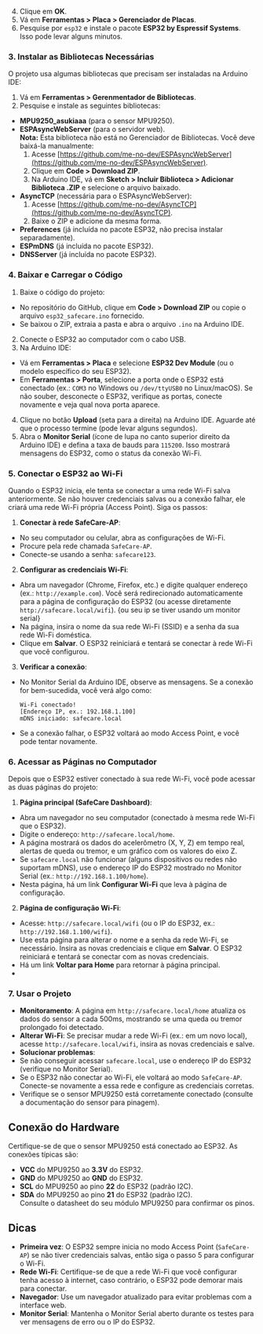 4. Clique em **OK**.
5. Vá em **Ferramentas > Placa > Gerenciador de Placas**.
6. Pesquise por `esp32` e instale o pacote **ESP32 by Espressif Systems**. Isso pode levar alguns minutos.

### 3. Instalar as Bibliotecas Necessárias
O projeto usa algumas bibliotecas que precisam ser instaladas na Arduino IDE:

1. Vá em **Ferramentas > Gerenmentador de Bibliotecas**.
2. Pesquise e instale as seguintes bibliotecas:
- **MPU9250_asukiaaa** (para o sensor MPU9250).
- **ESPAsyncWebServer** (para o servidor web).  
  **Nota:** Esta biblioteca não está no Gerenciador de Bibliotecas. Você deve baixá-la manualmente:
  1. Acesse [https://github.com/me-no-dev/ESPAsyncWebServer](https://github.com/me-no-dev/ESPAsyncWebServer).
  2. Clique em **Code > Download ZIP**.
  3. Na Arduino IDE, vá em **Sketch > Incluir Biblioteca > Adicionar Biblioteca .ZIP** e selecione o arquivo baixado.
- **AsyncTCP** (necessária para o ESPAsyncWebServer):
  1. Acesse [https://github.com/me-no-dev/AsyncTCP](https://github.com/me-no-dev/AsyncTCP).
  2. Baixe o ZIP e adicione da mesma forma.
- **Preferences** (já incluída no pacote ESP32, não precisa instalar separadamente).
- **ESPmDNS** (já incluída no pacote ESP32).
- **DNSServer** (já incluída no pacote ESP32).

### 4. Baixar e Carregar o Código
1. Baixe o código do projeto:
- No repositório do GitHub, clique em **Code > Download ZIP** ou copie o arquivo `esp32_safecare.ino` fornecido.
- Se baixou o ZIP, extraia a pasta e abra o arquivo `.ino` na Arduino IDE.
2. Conecte o ESP32 ao computador com o cabo USB.
3. Na Arduino IDE:
- Vá em **Ferramentas > Placa** e selecione **ESP32 Dev Module** (ou o modelo específico do seu ESP32).
- Em **Ferramentas > Porta**, selecione a porta onde o ESP32 está conectado (ex.: `COM3` no Windows ou `/dev/ttyUSB0` no Linux/macOS). Se não souber, desconecte o ESP32, verifique as portas, conecte novamente e veja qual nova porta aparece.
4. Clique no botão **Upload** (seta para a direita) na Arduino IDE. Aguarde até que o processo termine (pode levar alguns segundos).
5. Abra o **Monitor Serial** (ícone de lupa no canto superior direito da Arduino IDE) e defina a taxa de bauds para `115200`. Isso mostrará mensagens do ESP32, como o status da conexão Wi-Fi.

### 5. Conectar o ESP32 ao Wi-Fi
Quando o ESP32 inicia, ele tenta se conectar a uma rede Wi-Fi salva anteriormente. Se não houver credenciais salvas ou a conexão falhar, ele criará uma rede Wi-Fi própria (Access Point). Siga os passos:

1. **Conectar à rede SafeCare-AP**:
- No seu computador ou celular, abra as configurações de Wi-Fi.
- Procure pela rede chamada `SafeCare-AP`.
- Conecte-se usando a senha: `safecare123`.
2. **Configurar as credenciais Wi-Fi**:
- Abra um navegador (Chrome, Firefox, etc.) e digite qualquer endereço (ex.: `http://example.com`). Você será redirecionado automaticamente para a página de configuração do ESP32 (ou acesse diretamente `http://safecare.local/wifi`). {ou seu ip se tiver usando um monitor serial}
- Na página, insira o nome da sua rede Wi-Fi (SSID) e a senha da sua rede Wi-Fi doméstica.
- Clique em **Salvar**. O ESP32 reiniciará e tentará se conectar à rede Wi-Fi que você configurou.
3. **Verificar a conexão**:
- No Monitor Serial da Arduino IDE, observe as mensagens. Se a conexão for bem-sucedida, você verá algo como:
  ```
  Wi-Fi conectado!
  [Endereço IP, ex.: 192.168.1.100]
  mDNS iniciado: safecare.local
  ```
- Se a conexão falhar, o ESP32 voltará ao modo Access Point, e você pode tentar novamente.

### 6. Acessar as Páginas no Computador
Depois que o ESP32 estiver conectado à sua rede Wi-Fi, você pode acessar as duas páginas do projeto:

1. **Página principal (SafeCare Dashboard)**:
- Abra um navegador no seu computador (conectado à mesma rede Wi-Fi que o ESP32).
- Digite o endereço: `http://safecare.local/home`.
- A página mostrará os dados do acelerômetro (X, Y, Z) em tempo real, alertas de queda ou tremor, e um gráfico com os valores do eixo Z.
- Se `safecare.local` não funcionar (alguns dispositivos ou redes não suportam mDNS), use o endereço IP do ESP32 mostrado no Monitor Serial (ex.: `http://192.168.1.100/home`).
- Nesta página, há um link **Configurar Wi-Fi** que leva à página de configuração.
2. **Página de configuração Wi-Fi**:
- Acesse: `http://safecare.local/wifi` (ou o IP do ESP32, ex.: `http://192.168.1.100/wifi`).
- Use esta página para alterar o nome e a senha da rede Wi-Fi, se necessário. Insira as novas credenciais e clique em **Salvar**. O ESP32 reiniciará e tentará se conectar com as novas credenciais.
- Há um link **Voltar para Home** para retornar à página principal.
- 

### 7. Usar o Projeto
- **Monitoramento**: A página em `http://safecare.local/home` atualiza os dados do sensor a cada 500ms, mostrando se uma queda ou tremor prolongado foi detectado.
- **Alterar Wi-Fi**: Se precisar mudar a rede Wi-Fi (ex.: em um novo local), acesse `http://safecare.local/wifi`, insira as novas credenciais e salve.
- **Solucionar problemas**:
- Se não conseguir acessar `safecare.local`, use o endereço IP do ESP32 (verifique no Monitor Serial).
- Se o ESP32 não conectar ao Wi-Fi, ele voltará ao modo `SafeCare-AP`. Conecte-se novamente a essa rede e configure as credenciais corretas.
- Verifique se o sensor MPU9250 está corretamente conectado (consulte a documentação do sensor para pinagem).

## Conexão do Hardware
Certifique-se de que o sensor MPU9250 está conectado ao ESP32. As conexões típicas são:

- **VCC** do MPU9250 ao **3.3V** do ESP32.
- **GND** do MPU9250 ao **GND** do ESP32.
- **SCL** do MPU9250 ao pino **22** do ESP32 (padrão I2C).
- **SDA** do MPU9250 ao pino **21** do ESP32 (padrão I2C).  
Consulte o datasheet do seu módulo MPU9250 para confirmar os pinos.

## Dicas
- **Primeira vez**: O ESP32 sempre inicia no modo Access Point (`SafeCare-AP`) se não tiver credenciais salvas, então siga o passo 5 para configurar o Wi-Fi.
- **Rede Wi-Fi**: Certifique-se de que a rede Wi-Fi que você configurar tenha acesso à internet, caso contrário, o ESP32 pode demorar mais para conectar.
- **Navegador**: Use um navegador atualizado para evitar problemas com a interface web.
- **Monitor Serial**: Mantenha o Monitor Serial aberto durante os testes para ver mensagens de erro ou o IP do ESP32.
